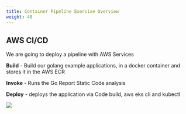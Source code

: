 ```yaml
---
title: Container Pipeline Exercise Overview
weight: 48
---
```


## AWS CI/CD

We are going to deploy a pipeline with AWS Services

**Build** - Build our golang example applications, in a docker container and stores it in the AWS ECR

**Invoke** - Runs the Go Report Static Code analysis

**Deploy** - deploys the application via Code build, aws eks cli and kubectl

![](/images/pipeline/aws-codepipeline.svg)
